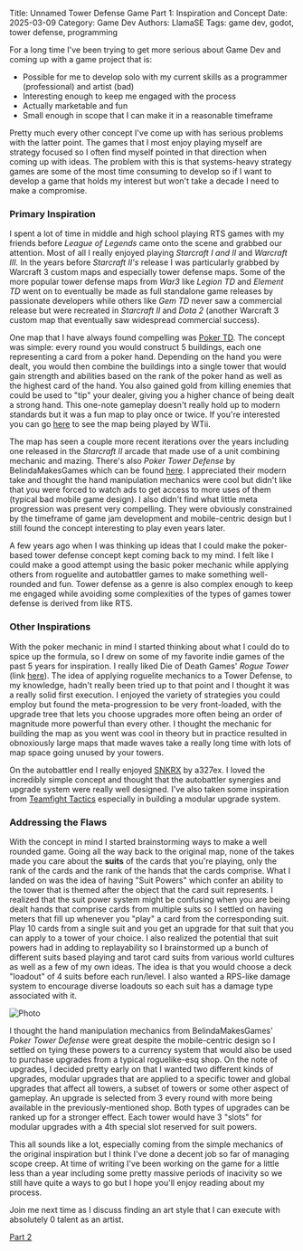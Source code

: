 Title: Unnamed Tower Defense Game Part 1: Inspiration and Concept
Date: 2025-03-09
Category: Game Dev
Authors: LlamaSE
Tags: game dev, godot, tower defense, programming

For a long time I've been trying to get more serious about Game Dev and coming up with a game project that is:

- Possible for me to develop solo with my current skills as a programmer (professional) and artist (bad)
- Interesting enough to keep me engaged with the process
- Actually marketable and fun
- Small enough in scope that I can make it in a reasonable timeframe

Pretty much every other concept I've come up with has serious problems with the latter point. The games that I most enjoy playing myself are strategy focused so I often find myself pointed in that direction when coming up with ideas. The problem with this is that systems-heavy strategy games are some of the most time consuming to develop so if I want to develop a game that holds my interest but won't take a decade I need to make a compromise.

### Primary Inspiration

I spent a lot of time in middle and high school playing RTS games with my friends before *League of Legends* came onto the scene and grabbed our attention. Most of all I really enjoyed playing *Starcraft I and II* and *Warcraft III.* In the years before *Starcraft II's* release I was particularly grabbed by Warcraft 3 custom maps and especially tower defense maps. Some of the more popular tower defense maps from *War3* like *Legion TD* and *Element TD* went on to eventually be made as full standalone game releases by passionate developers while others like *Gem TD* never saw a commercial release but were recreated in *Starcraft II* and *Dota 2* (another Warcraft 3 custom map that eventually saw widespread commercial success).

One map that I have always found compelling was [Poker TD](https://www.epicwar.com/maps/326012/). The concept was simple: every round you would construct 5 buildings, each one representing a card from a poker hand. Depending on the hand you were dealt, you would then combine the buildings into a single tower that would gain strength and abilities based on the rank of the poker hand as well as the highest card of the hand. You also gained gold from killing enemies that could be used to "tip" your dealer, giving you a higher chance of being dealt a strong hand. This one-note gameplay doesn't really hold up to modern standards but it was a fun map to play once or twice. If you're interested you can go [here](https://www.youtube.com/watch?v=afjqy6nvbZE) to see the map being played by WTii. 

The map has seen a couple more recent iterations over the years including one released in the *Starcraft II* arcade that made use of a unit combining mechanic and mazing. There's also *Poker Tower Defense* by BelindaMakesGames which can be found [here](https://belindamakesgames.itch.io/poker-tower-defense). I appreciated their modern take and thought the hand manipulation mechanics were cool but didn't like that you were forced to watch ads to get access to more uses of them (typical bad mobile game design). I also didn't find what little meta progression was present very compelling. They were obviously constrained by the timeframe of game jam development and mobile-centric design but I still found the concept interesting to play even years later. 

A few years ago when I was thinking up ideas that I could make the poker-based tower defense concept kept coming back to my mind. I felt like I could make a good attempt using the basic poker mechanic while applying others from roguelite and autobattler games to make something well-rounded and fun. Tower defense as a genre is also complex enough to keep me engaged while avoiding some complexities of the types of games tower defense is derived from like RTS.

### Other Inspirations

With the poker mechanic in mind I started thinking about what I could do to spice up the formula, so I drew on some of my favorite indie games of the past 5 years for inspiration. I really liked Die of Death Games' *Rogue Tower* (link [here](https://store.steampowered.com/app/1843760/Rogue_Tower/)). The idea of applying roguelite mechanics to a Tower Defense, to my knowledge, hadn't really been tried up to that point and I thought it was a really solid first execution. I enjoyed the variety of strategies you could employ but found the meta-progression to be very front-loaded, with the upgrade tree that lets you choose upgrades more often being an order of magnitude more powerful than every other. I thought the mechanic for building the map as you went was cool in theory but in practice resulted in obnoxiously large maps that made waves take a really long time with lots of map space going unused by your towers.

On the autobattler end I really enjoyed [SNKRX](https://store.steampowered.com/app/915310/SNKRX/) by a327ex. I loved the incredibly simple concept and thought that the autobattler synergies and upgrade system were really well designed. I've also taken some inspiration from [Teamfight Tactics](https://teamfighttactics.leagueoflegends.com/en-us/) especially in building a modular upgrade system.

### Addressing the Flaws

With the concept in mind I started brainstorming ways to make a well rounded game. Going all the way back to the original map, none of the takes made you care about the **suits** of the cards that you're playing, only the rank of the cards and the rank of the hands that the cards comprise. What I landed on was the idea of having "Suit Powers" which confer an ability to the tower that is themed after the object that the card suit represents. I realized that the suit power system might be confusing when you are being dealt hands that comprise cards from multiple suits so I settled on having meters that fill up whenever you "play" a card from the corresponding suit. Play 10 cards from a single suit and you get an upgrade for that suit that you can apply to a tower of your choice. I also realized the potential that suit powers had in adding to replayability so I brainstormed up a bunch of different suits based playing and tarot card suits from various world cultures as well as a few of my own ideas. The idea is that you would choose a deck "loadout" of 4 suits before each run/level. I also wanted a RPS-like damage system to encourage diverse loadouts so each suit has a damage type associated with it.

![Photo]({attach}suits.png)

I thought the hand manipulation mechanics from BelindaMakesGames' *Poker Tower Defense* were great despite the mobile-centric design so I settled on tying these powers to a currency system that would also be used to purchase upgrades from a typical roguelike-esq shop. On the note of upgrades, I decided pretty early on that I wanted two different kinds of upgrades, modular upgrades that are applied to a specific tower and global upgrades that affect all towers, a subset of towers or some other aspect of gameplay. An upgrade is selected from 3 every round with more being available in the previously-mentioned shop. Both types of upgrades can be ranked up for a stronger effect. Each tower would have 3 "slots" for modular upgrades with a 4th special slot reserved for suit powers.

This all sounds like a lot, especially coming from the simple mechanics of the original inspiration but I think I've done a decent job so far of managing scope creep. At time of writing I've been working on the game for a little less than a year including some pretty massive periods of inacivity so we still have quite a ways to go but I hope you'll enjoy reading about my process.

Join me next time as I discuss finding an art style that I can execute with absolutely 0 talent as an artist.

[Part 2]({filename}../part2/part2.md)
